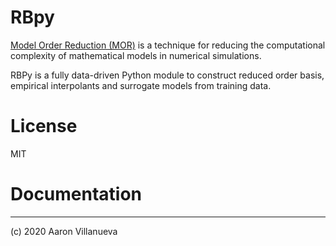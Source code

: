 # RBpy

[Model Order Reduction (MOR)](](https://en.wikipedia.org/wiki/Model_order_reduction)) is a technique for reducing the computational complexity of mathematical models in numerical simulations.

RBPy is a fully data-driven Python module to construct reduced order basis, empirical interpolants and surrogate models from training data.

# License

MIT

# Documentation



***

(c) 2020 Aaron Villanueva
